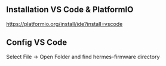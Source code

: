 ## Installation VS Code & PlatformIO 
https://platformio.org/install/ide?install=vscode

## Config VS Code 
Select File -> Open Folder and find hermes-firmware directory 


